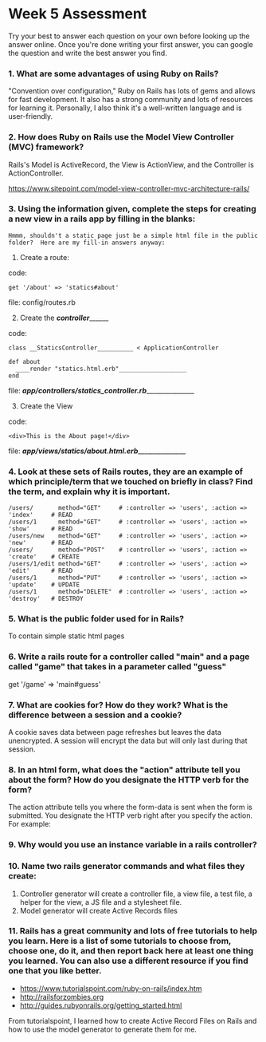 # Week 5 Assessment

Try your best to answer each question on your own before looking up the answer online. Once you're done writing your first answer, you can google the question and write the best answer you find.

### 1. What are some advantages of using Ruby on Rails?
  "Convention over configuration," Ruby on Rails has lots of gems and allows for fast development. It also has a strong community and lots of resources for learning it.  Personally, I also think it's a well-written language and is user-friendly.

### 2. How does Ruby on Rails use the Model View Controller (MVC) framework?
  Rails's Model is ActiveRecord, the View is ActionView, and the Controller is ActionController.
  
  https://www.sitepoint.com/model-view-controller-mvc-architecture-rails/
  

### 3. Using the information given, complete the steps for creating a new view in a rails app by filling in the blanks:

    Hmmm, shouldn't a static page just be a simple html file in the public folder?  Here are my fill-in answers anyway:
    
  1. Create a route: 
  
  code: 
  ```
  get '/about' => 'statics#about' 
  ```
  file: config/routes.rb
  
  2. Create the ___controller_________
  
  code: 
  ```
  class __StaticsController__________ < ApplicationController
  
  def about 
    ____render "statics.html.erb"___________________
  end
  ```
  
  file: ___app/controllers/statics_controller.rb__________________
  
  3. Create the View
  
  code: 
  
  ```
  <div>This is the About page!</div>
  ```
  
  file: ___app/views/statics/about.html.erb__________________
  
  
### 4. Look at these sets of Rails routes, they are an example of which principle/term that we touched on briefly in class? Find the term, and explain why it is important.

```
/users/       method="GET"     # :controller => 'users', :action => 'index'     # READ
/users/1      method="GET"     # :controller => 'users', :action => 'show'      # READ
/users/new    method="GET"     # :controller => 'users', :action => 'new'       # READ
/users/       method="POST"    # :controller => 'users', :action => 'create'    # CREATE
/users/1/edit method="GET"     # :controller => 'users', :action => 'edit'      # READ
/users/1      method="PUT"     # :controller => 'users', :action => 'update'    # UPDATE
/users/1      method="DELETE"  # :controller => 'users', :action => 'destroy'   # DESTROY
```

### 5. What is the public folder used for in Rails?
  To contain simple static html pages

### 6. Write a rails route for a controller called "main" and a page called "game" that takes in a parameter called "guess"
  get '/game' => 'main#guess'
  
### 7. What are cookies for? How do they work? What is the difference between a session and a cookie?
  A cookie saves data between page refreshes but leaves the data unencrypted.  A session will encrypt the data but will only last during that session. 

### 8. In an html form, what does the "action" attribute tell you about the form?  How do you designate the HTTP verb for the form?
  The action attribute tells you where the form-data is sent when the form is submitted. You designate the HTTP verb right after you specify the action.  For example:
  <form action='/foo' method='post'>

### 9. Why would you use an instance variable in a rails controller?
  

### 10. Name two rails generator commands and what files they create:
  1) Controller generator will create a controller file, a view file, a test file, a helper for the view, a JS file and a stylesheet file.
  2) Model generator will create Active Records files

### 11. Rails has a great community and lots of free tutorials to help you learn. Here is a list of some tutorials to choose from, choose one, do it, and then report back here at least one thing you learned. You can also use a different resource if you find one that you like better. 

- https://www.tutorialspoint.com/ruby-on-rails/index.htm
- http://railsforzombies.org
- http://guides.rubyonrails.org/getting_started.html

From tutorialspoint, I learned how to create Active Record Files on Rails and how to use the model generator to generate them for me.
